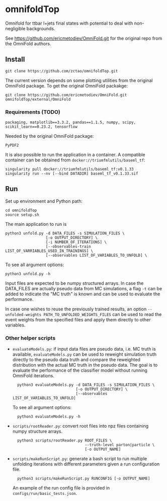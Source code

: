 # omnifoldTop

Omnifold for ttbar l+jets final states with potential to deal with non-negligible backgrounds.

See https://github.com/ericmetodiev/OmniFold.git for the original repo from the OmniFold authors.

## Install

    git clone https://github.com/zctao/omnifoldTop.git
    
The current version depends on some plotting utilities from the original OmniFold package. 
To get the original OmniFold packakge:

    git clone https://github.com/ericmetodiev/OmniFold.git omnifoldTop/external/OmniFold

### Requirements (TODO)

    packaging, matplotlib==3.3.2, pandas==1.1.5, numpy, scipy, scikit_learn==0.23.2, tensorflow
    
Needed by the original OmniFold package:

    PyPDF2
    
It is also possible to run the application in a container. 
A compatible container can be obtained from `docker://triumfmlutils/baseml_tf`:

    singularity pull docker://triumfmlutils/baseml_tf:v0.1.33
    singularity run --nv [--bind DATADIR] baseml_tf_v0.1.33.sif

## Run

Set up environment and Python path:

    cd omnifoldTop
    source setup.sh
    
The main application to run is

    python3 unfold.py -d DATA_FILES -s SIMULATION_FILES \
                      [-o OUTPUT_DIRECTORY] \
                      [-i NUMBER_OF_ITERATIONS] \
                      [--observables-train LIST_OF_VARRIABLES_USED_IN_TRAININGS] \
                      [--observables LIST_OF_VARIABLES_TO_UNFOLD] \
                      
                      
To see all argument options:

    python3 unfold.py -h

Input files are expected to be numpy structured arrays. In case the DATA_FILES are actually pseudo data from MC simulations, a flag `-t` can be added to indicate the "MC truth" is known and can be used to evaluate the performance.

In case one wishes to reuse the previously trained results, an option `--unfolded-weights PATH_TO_UNFOLDED_WEIGHTS_FILES` can be used to read the event weights from the specified files and apply them directly to other variables.

### Other helper scripts

- `evaluateModels.py`: if input data files are pseudo data, i.e. MC truth is available, `evaluateModels.py` can be used to reweight simulation truth directly to the pseudo data truth and compare the reweighted distribution with the actual MC truth in the pseudo data. The goal is to evaluate the performance of the classifier model without running OmniFold iterations.

        python3 evaluateModels.py -d DATA_FILES -s SIMULATION_FILES \
                                  [-o OUTPUT_DIRECTORY] \
                                  [--observables LIST_OF_VARIABLES_TO_UNFOLD]

    To see all argument options:

        python3 evaluateModels.py -h

- `scripts/rootReader.py`: convert root files into npz files containing numpy structure arrays.

        python3 scripts/rootReader.py ROOT_FILES \
                                      --truth-level parton|particle \
                                      [-o OUTPUT_NAME]

- `scripts/makeRunScript.py`: generate a bash script to run multiple unfolding iterations with different parameters given a run configuration file.

        python3 scripts/makeRunScript.py RUNCONFIG [-o OUTPUT_NAME]

    An example of the run config file is provided in `configs/run/basic_tests.json`.
